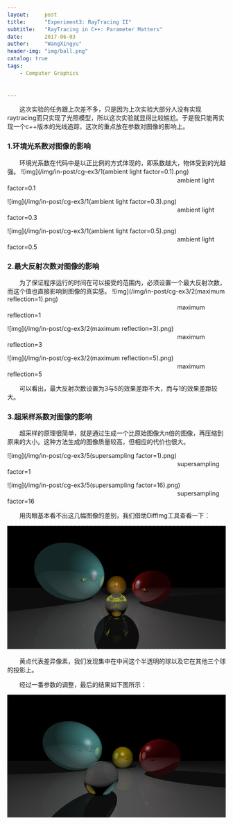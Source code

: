 ```yaml
---
layout:     post
title:      "Experiment3: RayTracing II"
subtitle:   "RayTracing in C++: Parameter Matters"
date:       2017-06-03 
author:     "WangXingyu"
header-img: "img/ball.png"
catalog: true
tags:
    - Computer Graphics 
    

---
```


　　这次实验的任务跟上次差不多，只是因为上次实验大部分人没有实现raytracing而只实现了光照模型，所以这次实验就显得比较尴尬。于是我只能再实现一个c++版本的光线追踪，这次的重点放在参数对图像的影响上。


### 1.环境光系数对图像的影响

　　环境光系数在代码中是以正比例的方式体现的，即系数越大，物体受到的光越强。
![img](/img/in-post/cg-ex3/1(ambient light factor=0.1).png)
　　　　　　　　　　　　　　　　　　　　　　　　　　　　ambient light factor=0.1

![img](/img/in-post/cg-ex3/1(ambient light factor=0.3).png)
　　　　　　　　　　　　　　　　　　　　　　　　　　　　ambient light factor=0.3

![img](/img/in-post/cg-ex3/1(ambient light factor=0.5).png)
　　　　　　　　　　　　　　　　　　　　　　　　　　　　ambient light factor=0.5


### 2.最大反射次数对图像的影响

　　为了保证程序运行的时间在可以接受的范围内，必须设置一个最大反射次数，而这个值也直接影响到图像的真实感。
![img](/img/in-post/cg-ex3/2(maximum reflection=1).png)
　　　　　　　　　　　　　　　　　　　　　　　　　　　　maximum reflection=1

![img](/img/in-post/cg-ex3/2(maximum reflection=3).png)
　　　　　　　　　　　　　　　　　　　　　　　　　　　　maximum reflection=3

![img](/img/in-post/cg-ex3/2(maximum reflection=5).png)
　　　　　　　　　　　　　　　　　　　　　　　　　　　　maximum reflection=5

　　可以看出，最大反射次数设置为3与5的效果差距不大，而与1的效果差距较大。

### 3.超采样系数对图像的影响

　　超采样的原理很简单，就是通过生成一个比原始图像大n倍的图像，再压缩到原来的大小。这种方法生成的图像质量较高，但相应的代价也很大。

![img](/img/in-post/cg-ex3/5(supersampling factor=1).png)
　　　　　　　　　　　　　　　　　　　　　　　　　　　　supersampling factor=1

![img](/img/in-post/cg-ex3/5(supersampling factor=16).png)
　　　　　　　　　　　　　　　　　　　　　　　　　　　　supersampling factor=16

　　用肉眼基本看不出这几幅图像的差别，我们借助DiffImg工具查看一下：

![img](/img/in-post/cg-ex3/diff.png)

　　黄点代表差异像素，我们发现集中在中间这个半透明的球以及它在其他三个球的投影上。

　　经过一番参数的调整，最后的结果如下图所示：

![img](/img/in-post/cg-ex3/final.png)







